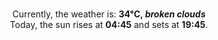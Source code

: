 <p  align="center"><br/>Currently, the weather is: <b> 34°C, <i>broken clouds</i></b></br>Today, the sun rises at <b>04:45</b> and sets at <b>19:45</b>.</p>